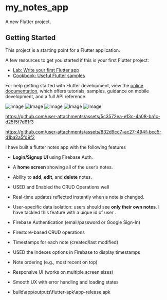 # my_notes_app

A new Flutter project.

## Getting Started

This project is a starting point for a Flutter application.

A few resources to get you started if this is your first Flutter project:

- [Lab: Write your first Flutter app](https://docs.flutter.dev/get-started/codelab)
- [Cookbook: Useful Flutter samples](https://docs.flutter.dev/cookbook)

For help getting started with Flutter development, view the
[online documentation](https://docs.flutter.dev/), which offers tutorials,
samples, guidance on mobile development, and a full API reference.

![Image](https://github.com/user-attachments/assets/f2833cf4-b48a-43f1-9c32-5dcd0a98e415)
![Image](https://github.com/user-attachments/assets/3d107bfb-e927-47e6-83c8-4e4061aff6d2)
![Image](https://github.com/user-attachments/assets/3518d2fa-ef92-422a-ba22-683907154d21)
![Image](https://github.com/user-attachments/assets/371da4a2-e8a4-42f1-876b-029bef221beb)
![Image](https://github.com/user-attachments/assets/e1086c13-5834-43dd-9848-4703ac04c886)

https://github.com/user-attachments/assets/5c3572ea-e13c-4a08-ba1c-d25f5f7d61f3

https://github.com/user-attachments/assets/832d9cc7-ac27-494f-bcc5-d1ba2a5fd9f2

I have built a flutter notes app with the following features 

- **Login/Signup UI** using Firebase Auth.
- A **home screen** showing all of the user’s notes.
- Ability to **add**, **edit**, and **delete** notes.
- USED and Enabled the CRUD Operations well 
- Real-time updates reflected instantly when a note is changed.
  
- User-specific data isolation: users should see **only their own notes**. I have tackled this feature with a uique id of user .


- Firebase Authentication (email/password or Google Sign-In)
- Firestore-based CRUD operations
- Timestamps for each note (created/last modified)
- USED the Indexes options in Firebase to display timestamps 
- Note ordering (e.g., most recent on top)
- Responsive UI (works on multiple screen sizes)
- Smooth UX with error handling and loading states

- build\app\outputs\flutter-apk\app-release.apk
